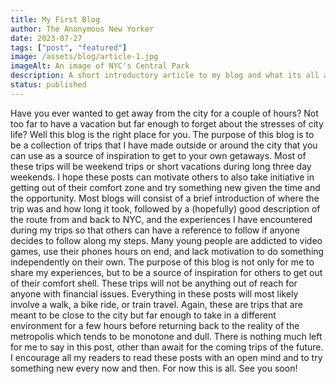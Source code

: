 ```yaml
---
title: My First Blog
author: The Anonymous New Yorker
date: 2023-07-27
tags: ["post", "featured"]
image: /assets/blog/article-1.jpg
imageAlt: An image of NYC's Central Park
description: A short introductory article to my blog and what its all about!
status: published
---
```


Have you ever wanted to get away from the city for a couple of hours? Not too far to have a vacation but far enough to forget about the stresses of city life? Well this blog is the right place for you. The purpose of this blog is to be a collection of trips that I have made outside or around the city that you can use as a source of inspiration to get to your own getaways. Most of these trips will be weekend trips or short vacations during long three day weekends. I hope these posts can motivate others to also take initiative in getting out of their comfort zone and try something new given the time and the opportunity.
Most blogs will consist of a brief introduction of where the trip was and how long it took, followed by a (hopefully) good description of the route from and back to NYC, and the experiences I have encountered during my trips so that others can have a reference to follow if anyone decides to follow along my steps. Many young people are addicted to video games, use their phones hours on end, and lack motivation to do something independently on their own. The purpose of this blog is not only for me to share my experiences, but to be a source of inspiration for others to get out of their comfort shell.
These trips will not be anything out of reach for anyone with financial issues. Everything in these posts will most likely involve a walk, a bike ride, or train travel. Again, these are trips that are meant to be close to the city but far enough to take in a different environment for a few hours before returning back to the reality of the metropolis which tends to be monotone and dull.
There is nothing much left for me to say in this post, other than await for the coming trips of the future. I encourage all my readers to read these posts with an open mind and to try something new every now and then.
For now this is all. See you soon!